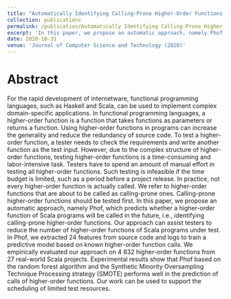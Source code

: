 ```yaml
---
title: "Automatically Identifying Calling-Prone Higher-Order Functions of Scala Programs to Assist Testers"
collection: publications
permalink: /publication/Automatically Identifying Calling-Prone Higher-Order Functions of Scala Programs to Assist Testers
excerpt: 'In this paper, we propose an automatic approach, namely Phof, which predicts whether a higher-order function of Scala programs will be called in the future, i.e., identifying calling-prone higher-order functions. Our approach can assist testers to reduce the number of higher-order functions of Scala programs under test. In Phof, we extracted 24 features from source code and logs to train a predictive model based on known higher-order function calls. We empirically evaluated our approach on 4 832 higher-order functions from 27 real-world Scala projects. Experimental results show that Phof based on the random forest algorithm and the Synthetic Minority Oversampling Technique Processing strategy (SMOTE) performs well in the prediction of calls of higher-order functions. Our work can be used to support the scheduling of limited test resources.'
date: 2020-10-31
venue: 'Journal of Computer Science and Technology (2020)'
---
```

Abstract
========

For the rapid development of internetware, functional programming languages, such as Haskell and Scala, can be used to implement complex domain-specific applications. In functional programming languages, a higher-order function is a function that takes functions as parameters or returns a function. Using higher-order functions in programs can increase the generality and reduce the redundancy of source code. To test a higher-order function, a tester needs to check the requirements and write another function as the test input. However, due to the complex structure of higher-order functions, testing higher-order functions is a time-consuming and labor-intensive task. Testers have to spend an amount of manual effort in testing all higher-order functions. Such testing is infeasible if the time budget is limited, such as a period before a project release. In practice, not every higher-order function is actually called. We refer to higher-order functions that are about to be called as calling-prone ones. Calling-prone higher-order functions should be tested first. In this paper, we propose an automatic approach, namely Phof, which predicts whether a higher-order function of Scala programs will be called in the future, i.e., identifying calling-prone higher-order functions. Our approach can assist testers to reduce the number of higher-order functions of Scala programs under test. In Phof, we extracted 24 features from source code and logs to train a predictive model based on known higher-order function calls. We empirically evaluated our approach on 4 832 higher-order functions from 27 real-world Scala projects. Experimental results show that Phof based on the random forest algorithm and the Synthetic Minority Oversampling Technique Processing strategy (SMOTE) performs well in the prediction of calls of higher-order functions. Our work can be used to support the scheduling of limited test resources.

<!-- [Download paper here](http://xuyisen.github.io/files/JCST_Publication-Yisen_Xu.pdf) -->
